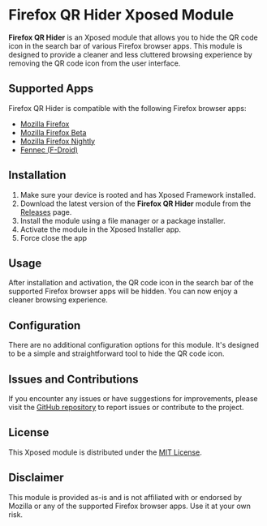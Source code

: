 # Firefox QR Hider Xposed Module

**Firefox QR Hider** is an Xposed module that allows you to hide the QR code icon in the search bar of various Firefox browser apps. This module is designed to provide a cleaner and less cluttered browsing experience by removing the QR code icon from the user interface.

## Supported Apps

Firefox QR Hider is compatible with the following Firefox browser apps:

- [Mozilla Firefox](https://play.google.com/store/apps/details?id=org.mozilla.firefox)
- [Mozilla Firefox Beta](https://play.google.com/store/apps/details?id=org.mozilla.firefox_beta)
- [Mozilla Firefox Nightly](https://play.google.com/store/apps/details?id=org.mozilla.fenix)
- [Fennec (F-Droid)](https://f-droid.org/en/packages/org.mozilla.fennec_fdroid/)

## Installation

1. Make sure your device is rooted and has Xposed Framework installed.
2. Download the latest version of the **Firefox QR Hider** module from the [Releases](https://github.com/rafagale/firefox-qr-hider/releases) page.
3. Install the module using a file manager or a package installer.
4. Activate the module in the Xposed Installer app.
5. Force close the app

## Usage

After installation and activation, the QR code icon in the search bar of the supported Firefox browser apps will be hidden. You can now enjoy a cleaner browsing experience.

## Configuration

There are no additional configuration options for this module. It's designed to be a simple and straightforward tool to hide the QR code icon.

## Issues and Contributions

If you encounter any issues or have suggestions for improvements, please visit the [GitHub repository](https://github.com/yourusername/Firefox-QR-Hider) to report issues or contribute to the project.

## License

This Xposed module is distributed under the [MIT License](LICENSE).

## Disclaimer

This module is provided as-is and is not affiliated with or endorsed by Mozilla or any of the supported Firefox browser apps. Use it at your own risk.
